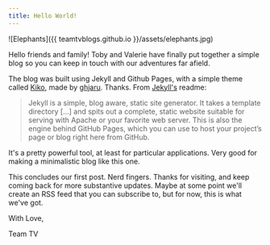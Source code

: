 ```yaml
---
title: Hello World!
---
```


![Elephants]({{ teamtvblogs.github.io }}/assets/elephants.jpg)

<p class="lead">Hello friends and family! Toby and Valerie have finally put together a simple blog so you can keep in touch with our adventures far afield. </p>

The blog was built using Jekyll and Github Pages, with a simple theme called <a href="http://github.com/gfjaru/Kiko">Kiko</a>, made by <a href="https://twitter.com/gfjaru">ghjaru</a>. Thanks. From <a href="http://jekyllrb.com">Jekyll's</a> readme:

> Jekyll is a simple, blog aware, static site generator. It takes a template directory [...] and spits out a complete, static website suitable for serving with Apache or your favorite web server. This is also the engine behind GitHub Pages, which you can use to host your project’s page or blog right here from GitHub.

It's a pretty powerful tool, at least for particular applications. Very good for making a minimalistic blog like this one.

This concludes our first post. Nerd fingers. Thanks for visiting, and keep coming back for more substantive updates. Maybe at some point we'll create an RSS feed that you can subscribe to, but for now, this is what we've got.

With Love,

Team TV
